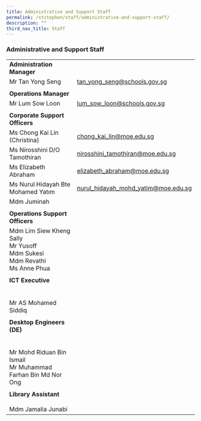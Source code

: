 ```yaml
---
title: Administrative and Support Staff
permalink: /ststephen/staff/administrative-and-support-staff/
description: ""
third_nav_title: Staff
---
```

### Administrative and Support Staff

|  	|  	|
|---	|---	|
| **Administration Manager** |  |
| Mr Tan Yong Seng 	| tan_yong_seng@schools.gov.sg 	|
|  	|  	|
| **Operations Manager**   |  |
| Mr Lum Sow Loon 	| lum_sow_loon@schools.gov.sg 	|
|  	|  	|
| **Corporate Support Officers**  |
| Ms Chong Kai Lin (Christina)  | chong_kai_lin@moe.edu.sg  |
| Ms Nirosshini D/O Tamothiran 	| nirosshini_tamothiran@moe.edu.sg 	|
| Ms Elizabeth Abraham  | elizabeth_abraham@moe.edu.sg  |
| Ms Nurul Hidayah Bte Mohamed Yatım  | nurul_hidayah_mohd_yatim@moe.edu.sg 	|
| Mdm Juminah 	|  |
|  	|  	|
| **Operations Support Officers**   |
| Mdm Lim Siew Kheng Sally<br>Mr Yusoff<br>Mdm Sukesi<br>Mdm Revathi<br>Ms Anne Phua 	|  	|
|  	|  	|
| **ICT Executive**<br><br><br>Mr AS Mohamed Siddiq 	|  	|
|  	|  	|
| **Desktop Engineers (DE)**<br><br><br>Mr Mohd Riduan Bin Ismail<br>Mr Muhammad Farhan Bin Md Nor Ong 	|  	|
|  	|  	|
| **Library Assistant**<br><br>Mdm Jamalia Junabi 	|  	|
